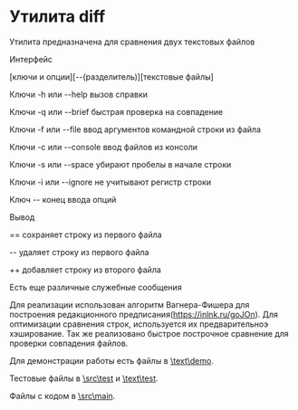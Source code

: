 # Утилита diff

Утилита предназначена для сравнения двух текстовых файлов

Интерфейс

[ключи и опции][--(разделитель)][текстовые файлы]

Ключи -h или --help вызов справки

Ключи -q или --brief быстрая проверка на совпадение

Ключи -f или --file ввод аргументов командной строки из файла

Ключи -c или --console ввод файлов из консоли

Ключи -s или --space убирают пробелы в начале строки

Ключи -i или --ignore не учитывают регистр строки

Ключ -- конец ввода опций

Вывод

== сохраняет строку из первого файла

-- удаляет строку из первого файла

++ добавляет строку из второго файла

Есть еще различные служебные сообщения

Для реализации использован алгоритм Вагнера-Фишера для построения редакционного предписания(https://inlnk.ru/goJOn). 
Для оптимизации сравнения строк, используется их предварительноэ хэширование.
Так же реализовано быстрое построчное сравнение для проверки совпадения файлов.

Для демонстрации работы есть файлы в [\text\demo](\text\demo).

Тестовые файлы в [\src\test](\src\test) и [\text\test](\text\test).

Файлы с кодом в [\src\main](\src\main).